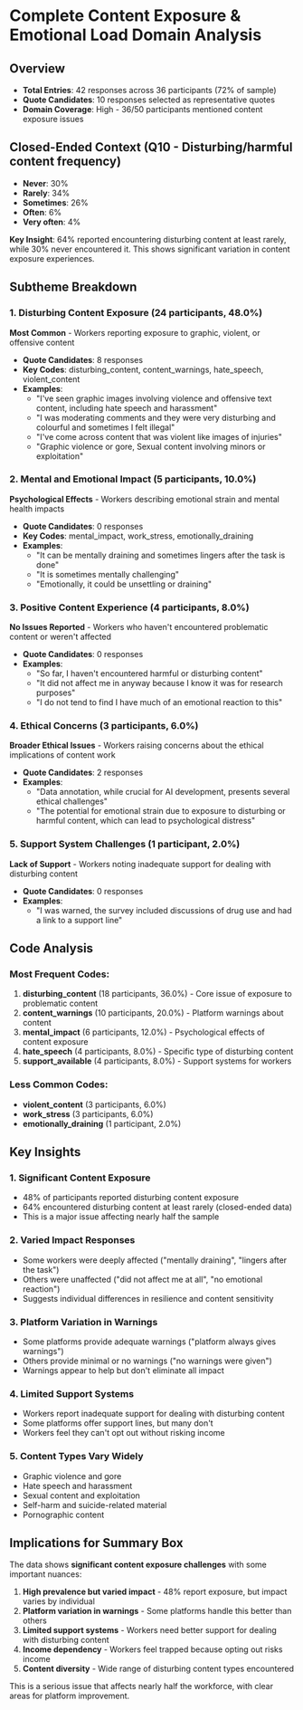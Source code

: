 # Complete Content Exposure & Emotional Load Domain Analysis

## Overview
- **Total Entries**: 42 responses across 36 participants (72% of sample)
- **Quote Candidates**: 10 responses selected as representative quotes
- **Domain Coverage**: High - 36/50 participants mentioned content exposure issues

## Closed-Ended Context (Q10 - Disturbing/harmful content frequency)
- **Never**: 30%
- **Rarely**: 34%
- **Sometimes**: 26%
- **Often**: 6%
- **Very often**: 4%

**Key Insight**: 64% reported encountering disturbing content at least rarely, while 30% never encountered it. This shows significant variation in content exposure experiences.

## Subtheme Breakdown

### 1. Disturbing Content Exposure (24 participants, 48.0%)
**Most Common** - Workers reporting exposure to graphic, violent, or offensive content
- **Quote Candidates**: 8 responses
- **Key Codes**: disturbing_content, content_warnings, hate_speech, violent_content
- **Examples**:
  - "I've seen graphic images involving violence and offensive text content, including hate speech and harassment"
  - "I was moderating comments and they were very disturbing and colourful and sometimes I felt illegal"
  - "I've come across content that was violent like images of injuries"
  - "Graphic violence or gore, Sexual content involving minors or exploitation"

### 2. Mental and Emotional Impact (5 participants, 10.0%)
**Psychological Effects** - Workers describing emotional strain and mental health impacts
- **Quote Candidates**: 0 responses
- **Key Codes**: mental_impact, work_stress, emotionally_draining
- **Examples**:
  - "It can be mentally draining and sometimes lingers after the task is done"
  - "It is sometimes mentally challenging"
  - "Emotionally, it could be unsettling or draining"

### 3. Positive Content Experience (4 participants, 8.0%)
**No Issues Reported** - Workers who haven't encountered problematic content or weren't affected
- **Quote Candidates**: 0 responses
- **Examples**:
  - "So far, I haven't encountered harmful or disturbing content"
  - "It did not affect me in anyway because I know it was for research purposes"
  - "I do not tend to find I have much of an emotional reaction to this"

### 4. Ethical Concerns (3 participants, 6.0%)
**Broader Ethical Issues** - Workers raising concerns about the ethical implications of content work
- **Quote Candidates**: 2 responses
- **Examples**:
  - "Data annotation, while crucial for AI development, presents several ethical challenges"
  - "The potential for emotional strain due to exposure to disturbing or harmful content, which can lead to psychological distress"

### 5. Support System Challenges (1 participant, 2.0%)
**Lack of Support** - Workers noting inadequate support for dealing with disturbing content
- **Quote Candidates**: 0 responses
- **Examples**:
  - "I was warned, the survey included discussions of drug use and had a link to a support line"

## Code Analysis

### Most Frequent Codes:
1. **disturbing_content** (18 participants, 36.0%) - Core issue of exposure to problematic content
2. **content_warnings** (10 participants, 20.0%) - Platform warnings about content
3. **mental_impact** (6 participants, 12.0%) - Psychological effects of content exposure
4. **hate_speech** (4 participants, 8.0%) - Specific type of disturbing content
5. **support_available** (4 participants, 8.0%) - Support systems for workers

### Less Common Codes:
- **violent_content** (3 participants, 6.0%)
- **work_stress** (3 participants, 6.0%)
- **emotionally_draining** (1 participant, 2.0%)

## Key Insights

### 1. **Significant Content Exposure**
- 48% of participants reported disturbing content exposure
- 64% encountered disturbing content at least rarely (closed-ended data)
- This is a major issue affecting nearly half the sample

### 2. **Varied Impact Responses**
- Some workers were deeply affected ("mentally draining", "lingers after the task")
- Others were unaffected ("did not affect me at all", "no emotional reaction")
- Suggests individual differences in resilience and content sensitivity

### 3. **Platform Variation in Warnings**
- Some platforms provide adequate warnings ("platform always gives warnings")
- Others provide minimal or no warnings ("no warnings were given")
- Warnings appear to help but don't eliminate all impact

### 4. **Limited Support Systems**
- Workers report inadequate support for dealing with disturbing content
- Some platforms offer support lines, but many don't
- Workers feel they can't opt out without risking income

### 5. **Content Types Vary Widely**
- Graphic violence and gore
- Hate speech and harassment
- Sexual content and exploitation
- Self-harm and suicide-related material
- Pornographic content

## Implications for Summary Box

The data shows **significant content exposure challenges** with some important nuances:

1. **High prevalence but varied impact** - 48% report exposure, but impact varies by individual
2. **Platform variation in warnings** - Some platforms handle this better than others
3. **Limited support systems** - Workers need better support for dealing with disturbing content
4. **Income dependency** - Workers feel trapped because opting out risks income
5. **Content diversity** - Wide range of disturbing content types encountered

This is a serious issue that affects nearly half the workforce, with clear areas for platform improvement.
